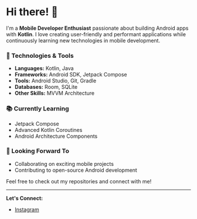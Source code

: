 # Hi there! 👋

I'm a **Mobile Developer Enthusiast** passionate about building Android apps with **Kotlin**. I love creating user-friendly and performant applications while continuously learning new technologies in mobile development.

### 🔧 Technologies & Tools
- **Languages:** Kotlin, Java
- **Frameworks:** Android SDK, Jetpack Compose
- **Tools:** Android Studio, Git, Gradle
- **Databases:** Room, SQLite
- **Other Skills:** MVVM Architecture

### 📚 Currently Learning
- Jetpack Compose
- Advanced Kotlin Coroutines
- Android Architecture Components

### 🌱 Looking Forward To
- Collaborating on exciting mobile projects
- Contributing to open-source Android development

Feel free to check out my repositories and connect with me!

---

**Let's Connect:**
- [Instagram](https://www.instagram.com/kinnnoyz/)

